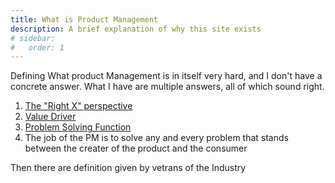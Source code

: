 ```yaml
---
title: What is Product Management
description: A brief explanation of why this site exists 
# sidebar:
#   order: 1
---
```


Defining What product Management is in itself very hard, and I don't have a concrete answer. What I have are multiple answers, all of which sound right.

1. [The "Right X" perspective](/what-is-pm/my-definitions/right-x/)
2. [Value Driver](/what-is-pm/my-definitions/right-x/)
3. [Problem Solving Function](/what-is-pm/my-definitions/problem-solving-function/)
4. The job of the PM is to solve any and every problem that stands between the creater of the product and the consumer

Then there are definition given by vetrans of the Industry